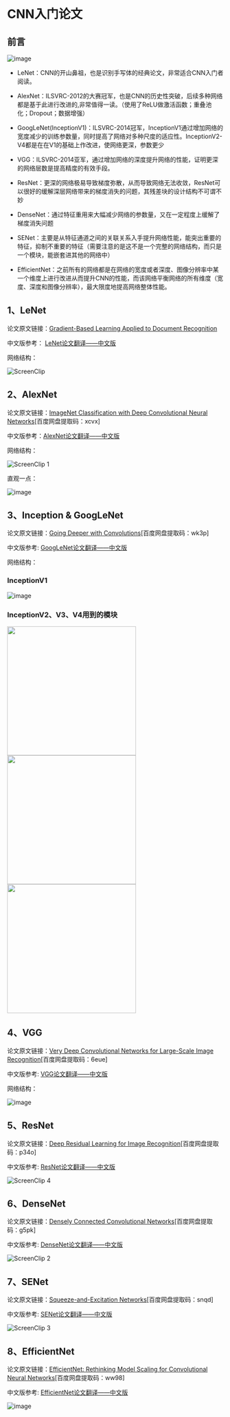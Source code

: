 # CNN入门论文
## 前言

![image](https://user-images.githubusercontent.com/65380826/125913841-5aefc54a-1d64-4bdb-953f-1fd3ec13609f.png)

* LeNet：CNN的开山鼻祖，也是识别手写体的经典论文，非常适合CNN入门者阅读。

* AlexNet：ILSVRC-2012的大赛冠军，也是CNN的历史性突破，后续多种网络都是基于此进行改进的,非常值得一读。（使用了ReLU做激活函数；重叠池化；Dropout；数据增强）

* GoogLeNet(InceptionV1)：ILSVRC-2014冠军，InceptionV1通过增加网络的宽度减少的训练参数量，同时提高了网络对多种尺度的适应性。InceptionV2-V4都是在在V1的基础上作改进，使网络更深，参数更少

* VGG：ILSVRC-2014亚军，通过增加网络的深度提升网络的性能，证明更深的网络层数是提高精度的有效手段。

* ResNet：更深的网络极易导致梯度弥散，从而导致网络无法收敛，ResNet可以很好的缓解深层网络带来的梯度消失的问题，其残差块的设计结构不可谓不妙

* DenseNet：通过特征重用来大幅减少网络的参数量，又在一定程度上缓解了梯度消失问题

* SENet：主要是从特征通道之间的关联关系入手提升网络性能，能突出重要的特征，抑制不重要的特征（需要注意的是这不是一个完整的网络结构，而只是一个模块，能嵌套进其他的网络中）

* EfficientNet：之前所有的网络都是在网络的宽度或者深度、图像分辨率中某一个维度上进行改进从而提升CNN的性能，而该网络平衡网络的所有维度（宽度、深度和图像分辨率），最大限度地提高网络整体性能。
## 1、LeNet
论文原文链接：[Gradient-Based Learning Applied to Document Recognition](http://yann.lecun.com/exdb/publis/pdf/lecun-98.pdf)

中文版参考： [LeNet论文翻译——中文版](http://www.cxyzjd.com/article/qq_34288751/113575650)

网络结构：

![ScreenClip](https://user-images.githubusercontent.com/65380826/125878680-1beff245-6a25-436a-baa3-e6a39e6d8091.png)


## 2、AlexNet
论文原文链接：[ImageNet Classification with Deep Convolutional Neural Networks](https://pan.baidu.com/s/1lp5Tqu-hNzz0ru6QAO1New)[百度网盘提取码：xcvx]

中文版参考：[AlexNet论文翻译——中文版](http://noahsnail.com/2017/07/18/2017-07-18-AlexNet%E8%AE%BA%E6%96%87%E7%BF%BB%E8%AF%91%E2%80%94%E2%80%94%E4%B8%AD%E6%96%87%E7%89%88/)

网络结构：

![ScreenClip  1](https://user-images.githubusercontent.com/65380826/125878909-4b853b50-db2f-4e06-a00d-1a9da9e6f526.png)

直观一点：

![image](https://user-images.githubusercontent.com/65380826/125878969-7d95af17-6da3-4968-805e-38862ced849e.png)

## 3、Inception & GoogLeNet
论文原文链接：[Going Deeper with Convolutions](https://pan.baidu.com/s/13i6Euh4hjph0a1-TgWl0rw)[百度网盘提取码：wk3p]

中文版参考: [GoogLeNet论文翻译——中文版](http://noahsnail.com/2017/07/21/2017-07-21-GoogleNet%E8%AE%BA%E6%96%87%E7%BF%BB%E8%AF%91%E2%80%94%E2%80%94%E4%B8%AD%E6%96%87%E7%89%88/)

网络结构： 
### InceptionV1

![image](https://user-images.githubusercontent.com/65380826/125879463-2e3474b2-e231-4ab4-bc7d-529e2a87c0ca.png)

### InceptionV2、V3、V4用到的模块

<img src="https://user-images.githubusercontent.com/65380826/125882098-8dc476fd-2528-4cd7-8e5b-ca333f4351e0.png" width="300px"><img src="https://user-images.githubusercontent.com/65380826/125880006-baa8f923-e880-4459-b623-449af589d91d.png" width="300px"><img src="https://user-images.githubusercontent.com/65380826/125880019-5cfd3c86-0c4d-4376-809f-a9e0374e7f9a.png" width="300px">

## 4、VGG
论文原文链接：[Very Deep Convolutional Networks for Large-Scale Image Recognition](https://pan.baidu.com/s/1Eh8S9Ce0ho2OxcEmcvHfzA)[百度网盘提取码：6eue]

中文版参考: [VGG论文翻译——中文版](http://noahsnail.com/2017/08/17/2017-08-17-VGG%E8%AE%BA%E6%96%87%E7%BF%BB%E8%AF%91%E2%80%94%E2%80%94%E4%B8%AD%E6%96%87%E7%89%88/)

网络结构： 

![image](https://user-images.githubusercontent.com/65380826/125882469-55510d38-0925-4920-8977-d2b035670614.png)

## 5、ResNet
论文原文链接：[Deep Residual Learning for Image Recognition](https://pan.baidu.com/s/1ZTsN3Yrvv3fKHCEWR3MX3Q)[百度网盘提取码：p34o]

中文版参考: [ResNet论文翻译——中文版](http://noahsnail.com/2017/07/31/2017-07-31-ResNet%E8%AE%BA%E6%96%87%E7%BF%BB%E8%AF%91%E2%80%94%E2%80%94%E4%B8%AD%E6%96%87%E7%89%88/)

![ScreenClip  4](https://user-images.githubusercontent.com/65380826/125913496-ffdc177f-fdbd-4a83-80e6-2f2544adf8d3.png)

## 6、DenseNet
论文原文链接：[Densely Connected Convolutional Networks](https://pan.baidu.com/s/1HsaHA8sGGSwJ3fF4k7liSQ)[百度网盘提取码：g5pk]

中文版参考: [DenseNet论文翻译——中文版](https://alvin.red/2017/10/07/densenet/)

![ScreenClip  2](https://user-images.githubusercontent.com/65380826/125913344-ea7f0197-6a78-4fe3-a9fe-6a2f9bd7667d.png)

## 7、SENet
论文原文链接：[Squeeze-and-Excitation Networks](https://pan.baidu.com/s/1iTTe1GIGHdsDJz-BP6UYVw)[百度网盘提取码：snqd]

中文版参考: [SENet论文翻译——中文版](http://noahsnail.com/2017/11/20/2017-11-20-Squeeze-and-Excitation%20Networks%E8%AE%BA%E6%96%87%E7%BF%BB%E8%AF%91%E2%80%94%E2%80%94%E4%B8%AD%E6%96%87%E7%89%88/)

![ScreenClip  3](https://user-images.githubusercontent.com/65380826/125913570-a325f7d1-0203-466b-98ec-323c74409a75.png)

## 8、EfficientNet
论文原文链接：[EfficientNet: Rethinking Model Scaling for Convolutional Neural Networks](https://pan.baidu.com/s/1197Db0TcA4AnQcExzhbDCA)[百度网盘提取码：ww98]

中文版参考: [EfficientNet论文翻译——中文版](https://blog.csdn.net/weixin_42464187/article/details/100939130)

![image](https://user-images.githubusercontent.com/65380826/125913108-660287af-7a9f-4fc3-b21a-2a30d8557736.png)
